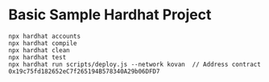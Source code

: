 # Basic Sample Hardhat Project

 
```shell
npx hardhat accounts
npx hardhat compile
npx hardhat clean
npx hardhat test
npx hardhat run scripts/deploy.js --network kovan  // Address contract 0x19c75fd182652eC7f265194B578340A29b06DFD7
```
